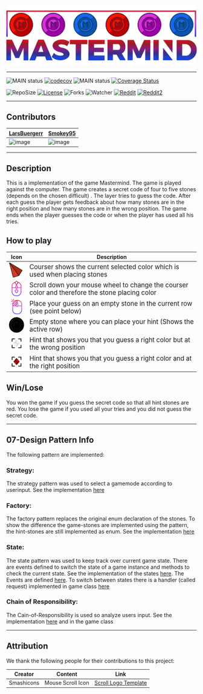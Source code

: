 ![bannerImage](src/main/resources/mastermind_git_header.png)

---

![MAIN status](https://github.com/LarsBuergerr/mastermind/actions/workflows/codecov.yml/badge.svg)
[![codecov](https://codecov.io/gh/LarsBuergerr/mastermind/branch/07-DesignPattern/graph/badge.svg?token=PUIFJ9PH30)](https://codecov.io/gh/LarsBuergerr/mastermind/tree/develop)
![MAIN status](https://github.com/LarsBuergerr/mastermind/actions/workflows/coveralls.yml/badge.svg)
[![Coverage Status](https://coveralls.io/repos/github/LarsBuergerr/mastermind/badge.svg?branch=07-DesignPattern)](https://coveralls.io/github/LarsBuergerr/mastermind?branch=07-DesignPattern)

![RepoSize](https://img.shields.io/github/repo-size/LarsBuergerr/mastermind)
[![License](https://img.shields.io/github/license/LarsBuergerr/mastermind?color=green)](https://cdn130.picsart.com/272563229032201.jpg?r1024x1024)
![Forks](https://img.shields.io/github/forks/LarsBuergerr/mastermind?color=green&style=social)
![Watcher](https://img.shields.io/github/watchers/LarsBuergerr/mastermind?style=social)
[![Reddit](https://img.shields.io/reddit/subreddit-subscribers/ich_iel?color=green&style=social)](https://www.reddit.com/r/ich_iel/comments/aje7qh/ich_iel/)
[![Reddit2](https://img.shields.io/reddit/subreddit-subscribers/sailing?style=social)](https://www.reddit.com/r/sailing)

---

## Contributors
| [LarsBuergerr](https://github.com/LarsBuergerr)  |  [Smokey95](https://github.com/Smokey95) | 
|---|---|
| ![image](https://github-readme-streak-stats.herokuapp.com/?user=LarsBuergerr) | ![image](https://github-readme-streak-stats.herokuapp.com/?user=Smokey95)  |

---

## Description

This is a implementation of the game Mastermind. The game is played against the computer. The game creates a secret code of four to five stones (depends on the chosen difficult) . The layer tries to guess the code. After each guess the player gets feedback about how many stones are in the right position and how many stones are in the wrong position. The game ends when the player guesses the code or when the player has used all his tries.

## How to play
| Icon | Description               |
|-----------------|--------------------------------|
| <img src="src/main/resources/coursers/courser_R.png" style="width:50px;"/> | <span style="font-size:larger;">Courser shows the current selected color which is used when placing stones</span> |
| <img src="src/main/resources/info/scroll.png" style="width:50px;"/> | <span style="font-size:larger;">Scroll down your mouse wheel to change the courser color and therefore the stone placing color</span> |
| <img src="src/main/resources/info/left-click.png" style="width:50px;"/> | <span style="font-size:larger;">Place your guess on an empty stone in the current row (see point below)</span> |
| <img src="src/main/resources/stones/stone_A.png" style="width:50px;"/> | <span style="font-size:larger;">Empty stone where you can place your hint (Shows the active row)</span> |
| <img src="src/main/resources/hintstones/hstone_W.png" style="width:50px;"/> | <span style="font-size:larger;">Hint that shows you that you guess a right color but at the wrong position</span> |
| <img src="src/main/resources/hintstones/hstone_R.png" style="width:50px;"/> | <span style="font-size:larger;">Hint that shows you that you guess a right color and at the right position</span> |

## Win/Lose
You won the game if you guess the secret code so that all hint stones are red. 
You lose the game if you used all your tries and you did not guess the secret code.

---

<!--- BRANCH 07 ONLY --->
## 07-Design Pattern Info

The following pattern are implemented:
### Strategy:
The strategy pattern was used to select a gamemode according to userinput. See the implementation [here](https://github.com/LarsBuergerr/mastermind/blob/07-DesignPattern/src/main/scala/de/htwg/se/mastermind/util/GameMode.scala)

### Factory:
The factory pattern replaces the original enum declaration of the stones. To show the difference the game-stones are implemented using the pattern, the hint-stones are still implemented as enum. See the implementation [here](https://github.com/LarsBuergerr/mastermind/blob/07-DesignPattern/src/main/scala/de/htwg/se/mastermind/model/Stone.scala)

### State:
The state pattern was used to keep track over current game state. There are events defined to switch the state of a game instance and methods to check the current state. See the implementation of the states [here](https://github.com/LarsBuergerr/mastermind/blob/07-DesignPattern/src/main/scala/de/htwg/se/mastermind/model/State.scala). The Events are defined [here](https://github.com/LarsBuergerr/mastermind/blob/07-DesignPattern/src/main/scala/de/htwg/se/mastermind/util/Event.scala). To switch between states there is a handler (called request) implemented in game class [here](https://github.com/LarsBuergerr/mastermind/blob/07-DesignPattern/src/main/scala/de/htwg/se/mastermind/model/Game.scala)

### Chain of Responsibility:
The Cain-of-Responsibility is used so analyze users input. See the implementation [here](https://github.com/LarsBuergerr/mastermind/blob/07-DesignPattern/src/main/scala/de/htwg/se/mastermind/util/Request.scala) and in the game class


---      
      
## Attribution
We thank the following people for their contributions to this project:

| Creator         | Content               | Link |
|-----------------|-----------------------|------------|
| Smashicons      | Mouse Scroll Icon     | [Scroll Logo Template](https://www.flaticon.com/free-icon/scroll_3646197?term=mouse%20wheel&related_id=3646197)      |

